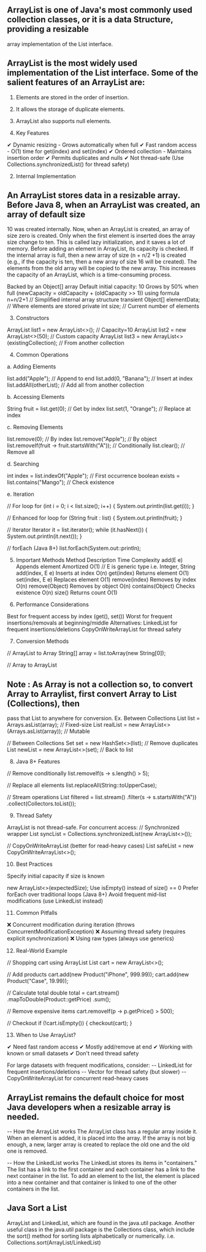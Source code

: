 
## ArrayList is one of Java's most commonly used collection classes, or it is a data Structure, providing a resizable  
   array implementation of the List interface.
##  ArrayList is the most widely used implementation of the List interface. Some of the salient features of an ArrayList are:
   1. Elements are stored in the order of insertion.
   2. It allows the storage of duplicate elements.
   3.  ArrayList also supports null elements.

1. Key Features

✔ Dynamic resizing   - Grows automatically when full
✔ Fast random access - O(1) time for get(index) and set(index)
✔ Ordered collection - Maintains insertion order
✔ Permits duplicates and nulls
✔ Not thread-safe (Use Collections.synchronizedList() for thread safety)

2. Internal Implementation

## An ArrayList stores data in a resizable array. Before Java 8, when an ArrayList was created, an array of default size
   10 was created internally. Now, when an ArrayList is created, an array of size zero is created. Only when the first 
   element is inserted does the array size change to ten. This is called lazy initialization, and it saves a lot of memory.
   Before adding an element in ArrayList, its capacity is checked. If the internal array is full, then a new array of size
   (n + n/2 +1)  is created (e.g., if the capacity is ten, then a new array of size 16 will be created). The elements from
   the old array will be copied to the new array. This increases the capacity of an ArrayList, which is a time-consuming process.

Backed by an Object[] array
Default initial capacity: 10
Grows by 50% when full (newCapacity = oldCapacity + (oldCapacity >> 1)) using formula n+n/2+1
// Simplified internal array structure
transient Object[] elementData; // Where elements are stored
private int size; // Current number of elements

3. Constructors

ArrayList<String> list1 = new ArrayList<>(); // Capacity=10
ArrayList<String> list2 = new ArrayList<>(50); // Custom capacity
ArrayList<String> list3 = new ArrayList<>(existingCollection); // From another collection

4. Common Operations

a. Adding Elements

list.add("Apple"); // Append to end
list.add(0, "Banana"); // Insert at index
list.addAll(otherList); // Add all from another collection

b. Accessing Elements

String fruit = list.get(0); // Get by index
list.set(1, "Orange"); // Replace at index

c. Removing Elements

list.remove(0); // By index
list.remove("Apple"); // By object
list.removeIf(fruit -> fruit.startsWith("A")); // Conditionally
list.clear(); // Remove all

d. Searching

int index = list.indexOf("Apple"); // First occurrence
boolean exists = list.contains("Mango"); // Check existence

e. Iteration

// For loop
for (int i = 0; i < list.size(); i++) {
System.out.println(list.get(i));
}

// Enhanced for loop
for (String fruit : list) {
System.out.println(fruit);
}

// Iterator
Iterator<String> it = list.iterator();
while (it.hasNext()) {
System.out.println(it.next());
}

// forEach (Java 8+)
list.forEach(System.out::println);

5. Important Methods
Method	            Description	                Time Complexity
add(E e)	        Appends element	            Amortized O(1) // E is generic type i.e. Integer, String
add(index, E e)	    Inserts at index	            O(n)
get(index)	        Returns element	                O(1)
set(index, E e) 	Replaces element	            O(1)
remove(index)	    Removes by index	            O(n)
remove(Object)	    Removes by object	            O(n)
contains(Object)	Checks existence	            O(n)
size()	            Returns count	                O(1)

6. Performance Considerations

Best for frequent access by index (get(), set())
Worst for frequent insertions/removals at beginning/middle
Alternatives:
LinkedList for frequent insertions/deletions
CopyOnWriteArrayList for thread safety

7. Conversion Methods

// ArrayList to Array
String[] array = list.toArray(new String[0]);

// Array to ArrayList
## Note : As Array is not a collection so, to convert Array to Arraylist, first convert Array to List (Collections), then 
   pass that List to anywhere for conversion. Ex. Between Collections
List<String> list = Arrays.asList(array); // Fixed-size
List<String> realList = new ArrayList<>(Arrays.asList(array)); // Mutable

// Between Collections
Set<String> set = new HashSet<>(list); // Remove duplicates
List<String> newList = new ArrayList<>(set); // Back to list

8. Java 8+ Features

// Remove conditionally
list.removeIf(s -> s.length() > 5);

// Replace all elements
list.replaceAll(String::toUpperCase);

// Stream operations
List<String> filtered = list.stream()
.filter(s -> s.startsWith("A"))
.collect(Collectors.toList());

9. Thread Safety

ArrayList is not thread-safe. For concurrent access:
// Synchronized wrapper
List<String> syncList = Collections.synchronizedList(new ArrayList<>());

// CopyOnWriteArrayList (better for read-heavy cases)
List<String> safeList = new CopyOnWriteArrayList<>();

10. Best Practices

Specify initial capacity if size is known

new ArrayList<>(expectedSize);
Use isEmpty() instead of size() == 0
Prefer forEach over traditional loops (Java 8+)
Avoid frequent mid-list modifications (use LinkedList instead)

11. Common Pitfalls

❌ Concurrent modification during iteration (throws ConcurrentModificationException)
❌ Assuming thread safety (requires explicit synchronization)
❌ Using raw types (always use generics)

12. Real-World Example

// Shopping cart using ArrayList
List<Product> cart = new ArrayList<>();

// Add products
cart.add(new Product("iPhone", 999.99));
cart.add(new Product("Case", 19.99));

// Calculate total
double total = cart.stream()
.mapToDouble(Product::getPrice)
.sum();

// Remove expensive items
cart.removeIf(p -> p.getPrice() > 500);

// Checkout
if (!cart.isEmpty()) {
checkout(cart);
}

13. When to Use ArrayList?

✔ Need fast random access
✔ Mostly add/remove at end
✔ Working with known or small datasets
✔ Don't need thread safety

For large datasets with frequent modifications, consider:
-- LinkedList for frequent insertions/deletions
-- Vector for thread safety (but slower)
-- CopyOnWriteArrayList for concurrent read-heavy cases

## ArrayList remains the default choice for most Java developers when a resizable array is needed.

-- How the ArrayList works
   The ArrayList class has a regular array inside it. When an element is added, it is placed into the array.
   If the array is not big enough, a new, larger array is created to replace the old one and the old one is removed.

-- How the LinkedList works
   The LinkedList stores its items in "containers." The list has a link to the first container and each container has a
   link to the next container in the list. To add an element to the list, the element is placed into a new container and 
   that container is linked to one of the other containers in the list.

## Java Sort a List
   ArrayList and LinkedList, which are found in the java.util package. Another useful class in the java.util package is 
   the Collections class, which include the sort() method for sorting lists alphabetically or numerically.
   i.e. Collections.sort(ArrayList/LinkedList)